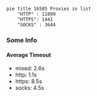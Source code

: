 
```mermaid
pie title 16585 Proxies in list
    "HTTP" : 11899
    "HTTPS": 1441
    "SOCKS" : 3644
```

### Some Info
#### Average Timeout

- mixed: 2.6s
- http: 1.1s
- https: 8.5s
- socks: 4.5s